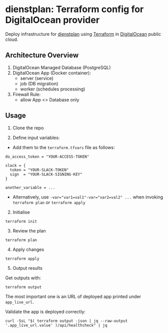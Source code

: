 # dienstplan: Terraform config for DigitalOcean provider

Deploy infrastructure for
[dienstplan](https://github.com/pilosus/dienstplan) using
[Terraform](https://developer.hashicorp.com/terraform) in
[DigitalOcean](https://www.digitalocean.com/) public cloud.

## Architecture Overview

1. DigitalOcean Managed Database (PostgreSQL)
2. DigitalOcean App (Docker container):
   - server (service)
   - job (DB migration)
   - worker (schedules processing)
3. Firewall Rule:
   - allow App <> Database only

## Usage

1. Clone the repo

2. Define input variables:

- Add them to the `terraform.tfvars` file as follows:

```
do_access_token = "YOUR-ACCESS-TOKEN"

slack = {
  token = "YOUR-SLACK-TOKEN"
  sign  = "YOUR-SLACK-SIGNING-KEY"
}

another_variable = ...
```

- Alternatively, use `-var="var1=val1"-var="var2=val2" ...` when
  invoking `terraform plan` or `terraform apply`

2. Initialise

```
terraform init
```

3. Review the plan

```
terraform plan
```

4. Apply changes

```
terraform apply
```

5. Output results

Get outputs with:

```
terraform output
```

The most important one is an URL of deployed app printed under `app_live_url`.

Validate the app is deployed correctly:

```
curl -SsL "$( terraform output -json | jq --raw-output '.app_live_url.value' )/api/healthcheck" | jq
```
